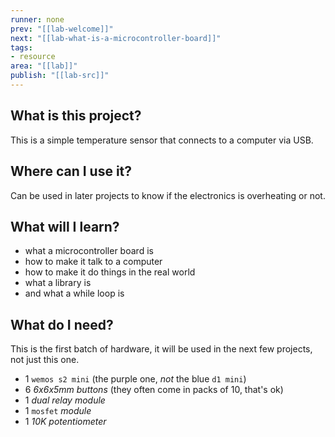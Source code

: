 ```yaml
---
runner: none
prev: "[[lab-welcome]]"
next: "[[lab-what-is-a-microcontroller-board]]"
tags:
- resource
area: "[[lab]]"
publish: "[[lab-src]]"
---
```


## What is this project?
This is a simple temperature sensor that connects to a computer via USB.

## Where can I use it?
Can be used in later projects to know if the electronics is overheating or not.

## What will I learn?
- what a microcontroller board is
- how to make it talk to a computer
- how to make it do things in the real world
- what a library is
- and what a while loop is

## What do I need?
This is the first batch of hardware, it will be used in the next few projects, not just this one.
- 1 `wemos s2 mini` (the purple one, *not* the blue `d1 mini`)
- 6 *6x6x5mm buttons* (they often come in packs of 10, that's ok)
- 1 *dual relay module*
- 1 `mosfet` *module*
- 1 *10K potentiometer*